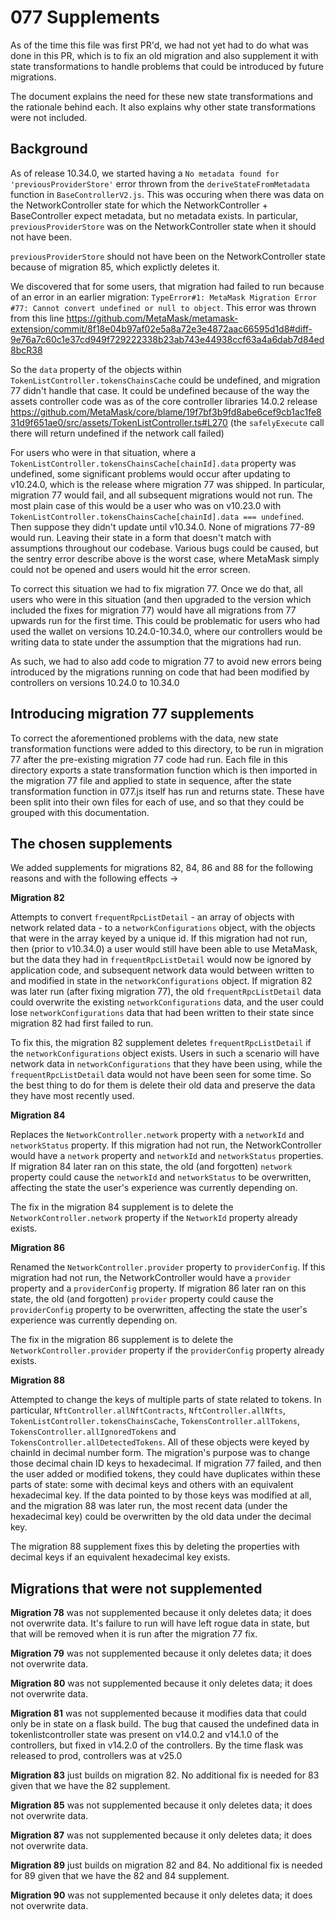 # 077 Supplements

As of the time this file was first PR'd, we had not yet had to do what was done in this PR, which is to fix an old migration and also supplement it with state transformations
to handle problems that could be introduced by future migrations.

The document explains the need for these new state transformations and the rationale behind each. It also explains why other state transformations were not included.

## Background

As of release 10.34.0, we started having a `No metadata found for 'previousProviderStore'` error thrown from the `deriveStateFromMetadata` function in `BaseControllerV2.js`.
This was occuring when there was data on the NetworkController state for which the NetworkController + BaseController expect metadata, but no metadata exists. In particular,
`previousProviderStore` was on the NetworkController state when it should not have been.

`previousProviderStore` should not have been on the NetworkController state because of migration 85, which explictly deletes it.

We discovered that for some users, that migration had failed to run because of an error in an earlier migration: `TypeError#1: MetaMask Migration Error #77: Cannot convert undefined or null to object`.
This error was thrown from this line https://github.com/MetaMask/metamask-extension/commit/8f18e04b97af02e5a8a72e3e4872aac66595d1d8#diff-9e76a7c60c1e37cd949f729222338b23ab743e44938ccf63a4a6dab7d84ed8bcR38

So the `data` property of the objects within `TokenListController.tokensChainsCache` could be undefined, and migration 77 didn't handle that case. It could be undefined because of the way the assets controller
code was as of the core controller libraries 14.0.2 release https://github.com/MetaMask/core/blame/19f7bf3b9fd8abe6cef9cb1ac1fe831d9f651ae0/src/assets/TokenListController.ts#L270 (the `safelyExecute` call there
will return undefined if the network call failed)

For users who were in that situation, where a `TokenListController.tokensChainsCache[chainId].data` property was undefined, some significant problems would occur after updating to v10.24.0, which is the
release where migration 77 was shipped. In particular, migration 77 would fail, and all subsequent migrations would not run. The most plain case of this would be a user who was on v10.23.0
with `TokenListController.tokensChainsCache[chainId].data === undefined`. Then suppose they didn't update until v10.34.0. None of migrations 77-89 would run. Leaving their state in a form that doesn't match
with assumptions throughout our codebase. Various bugs could be caused, but the sentry error describe above is the worst case, where MetaMask simply could not be opened and users would hit the error screen.

To correct this situation we had to fix migration 77. Once we do that, all users who were in this situation (and then upgraded to the version which included the fixes for migration 77) would have all migrations
from 77 upwards run for the first time. This could be problematic for users who had used the wallet on versions 10.24.0-10.34.0, where our controllers would be writing data to state under the assumption that
the migrations had run.

As such, we had to also add code to migration 77 to avoid new errors being introduced by the migrations running on code that had been modified by controllers on versions 10.24.0 to 10.34.0

## Introducing migration 77 supplements

To correct the aforementioned problems with the data, new state transformation functions were added to this directory, to be run in migration 77 after the pre-existing migration 77 code had run.
Each file in this directory exports a state transformation function which is then imported in the migration 77 file and applied to state in sequence, after the state transformation function in
077.js itself has run and returns state. These have been split into their own files for each of use, and so that they could be grouped with this documentation.

## The chosen supplements

We added supplements for migrations 82, 84, 86 and 88 for the following reasons and with the following effects ->

**Migration 82**

Attempts to convert `frequentRpcListDetail` - an array of objects with network related data - to a `networkConfigurations` object, with the objects that were in the array keyed by a unique id.
If this migration had not run, then (prior to v10.34.0) a user would still have been able to use MetaMask, but the data they had in `frequentRpcListDetail` would now be ignored by application code,
and subsequent network data would between written to and modified in state in the `networkConfigurations` object. If migration 82 was later run (after fixing migration 77), the old `frequentRpcListDetail`
data could overwrite the existing `networkConfigurations` data, and the user could lose `networkConfigurations` data that had been written to their state since migration 82 had first failed to run.

To fix this, the migration 82 supplement deletes `frequentRpcListDetail` if the `networkConfigurations` object exists. Users in such a scenario will have network data in `networkConfigurations` that
they have been using, while the `frequentRpcListDetail` data would not have been seen for some time. So the best thing to do for them is delete their old data and preserve the data they have most recently
used.

**Migration 84**

Replaces the `NetworkController.network` property with a `networkId` and `networkStatus` property. If this migration had not run, the NetworkController would have a `network` property and
`networkId` and `networkStatus` properties. If migration 84 later ran on this state, the old (and forgotten) `network` property could cause the `networkId` and `networkStatus` to be overwritten,
affecting the state the user's experience was currently depending on.

The fix in the migration 84 supplement is to delete the `NetworkController.network` property if the `NetworkId` property already exists.

**Migration 86**

Renamed the `NetworkController.provider` property to `providerConfig`. If this migration had not run, the NetworkController would have a `provider` property and
a `providerConfig` property. If migration 86 later ran on this state, the old (and forgotten) `provider` property could cause the `providerConfig` property to be overwritten,
affecting the state the user's experience was currently depending on.

The fix in the migration 86 supplement is to delete the `NetworkController.provider` property if the `providerConfig` property already exists.

**Migration 88**

Attempted to change the keys of multiple parts of state related to tokens. In particular, `NftController.allNftContracts`, `NftController.allNfts`, `TokenListController.tokensChainsCache`, `TokensController.allTokens`, `TokensController.allIgnoredTokens` and `TokensController.allDetectedTokens`. All of these objects were keyed by chainId in decimal number form. The migration's
purpose was to change those decimal chain ID keys to hexadecimal. If migration 77 failed, and then the user added or modified tokens, they could have duplicates within these parts of state:
some with decimal keys and others with an equivalent hexadecimal key. If the data pointed to by those keys was modified at all, and the migration 88 was later run, the most recent data (under
the hexadecimal key) could be overwritten by the old data under the decimal key.

The migration 88 supplement fixes this by deleting the properties with decimal keys if an equivalent hexadecimal key exists.

## Migrations that were not supplemented

**Migration 78** was not supplemented because it only deletes data; it does not overwrite data. It's failure to run will have left rogue data in state, but that will be removed when it is run after the migration
77 fix.

**Migration 79** was not supplemented because it only deletes data; it does not overwrite data.

**Migration 80** was not supplemented because it only deletes data; it does not overwrite data.

**Migration 81** was not supplemented because it modifies data that could only be in state on a flask build. The bug that caused the undefined data in tokenlistcontroller state was present on v14.0.2 and v14.1.0 of
the controllers, but fixed in v14.2.0 of the controllers. By the time flask was released to prod, controllers was at v25.0

**Migration 83** just builds on migration 82. No additional fix is needed for 83 given that we have the 82 supplement.

**Migration 85** was not supplemented because it only deletes data; it does not overwrite data.

**Migration 87** was not supplemented because it only deletes data; it does not overwrite data.

**Migration 89** just builds on migration 82 and 84. No additional fix is needed for 89 given that we have the 82 and 84 supplement.

**Migration 90** was not supplemented because it only deletes data; it does not overwrite data.
